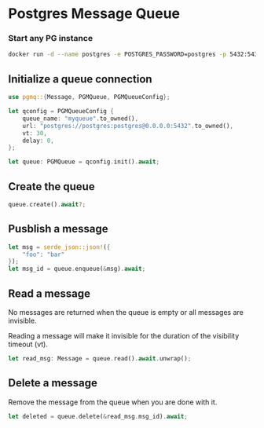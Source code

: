 # Postgres Message Queue




### Start any PG instance
```bash
docker run -d --name postgres -e POSTGRES_PASSWORD=postgres -p 5432:5432 postgres
```


## Initialize a queue connection

```rust
use pgmq::{Message, PGMQueue, PGMQueueConfig};

let qconfig = PGMQueueConfig {
    queue_name: "myqueue".to_owned(),
    url: "postgres://postgres:postgres@0.0.0.0:5432".to_owned(),
    vt: 30,
    delay: 0,
};

let queue: PGMQueue = qconfig.init().await;
```

## Create the queue

```rust
queue.create().await?;
```

## Pusblish a message
```rust
let msg = serde_json::json!({
    "foo": "bar"
});
let msg_id = queue.enqueue(&msg).await;
```

## Read a message
No messages are returned when the queue is empty or all messages are invisible.

Reading a message will make it invisible for the duration of the visibility timeout (vt).

```rust
let read_msg: Message = queue.read().await.unwrap();
```

## Delete a message
Remove the message from the queue when you are done with it.
```rust
let deleted = queue.delete(&read_msg.msg_id).await;
```
